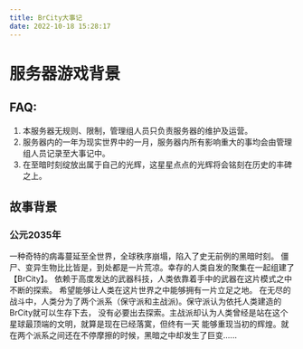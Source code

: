 ```yaml
---
title: BrCity大事记
date: 2022-10-18 15:28:17
---
```

# 服务器游戏背景

## FAQ:
1. 本服务器无规则、限制，管理组人员只负责服务器的维护及运营。
2. 服务器内的一年为现实世界中的一月，服务器内所有影响重大的事均会由管理组人员记录至大事记中。
3. 在至暗时刻绽放出属于自己的光辉，这星星点点的光辉将会铭刻在历史的丰碑之上。

## 故事背景

### 公元2035年
一种奇特的病毒蔓延至全世界，全球秩序崩塌，陷入了史无前例的黑暗时刻。
僵尸、变异生物比比皆是，到处都是一片荒凉。幸存的人类自发的聚集在一起组建了【BrCity】。
依赖于高度发达的武器科技，人类依靠着手中的武器在这片模式之中不断的探索。
希望能够让人类在这片世界之中能够拥有一片立足之地。
在无尽的战斗中，人类分为了两个派系（保守派和主战派)。保守派认为依托人类建造的BrCity就可以生存下去，
没有必要出去探索。主战派却认为人类曾经是站在这个星球最顶端的文明，就算是现在已经落寞，但终有一天
能够重现当初的辉煌。就在两个派系之间还在不停摩擦的时候，黑暗之中却发生了巨变......

